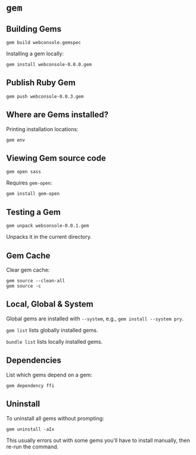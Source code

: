 # `gem`

## Building Gems

	gem build webconsole.gemspec

Installing a gem locally:

	gem install webconsole-0.0.0.gem

## Publish Ruby Gem

	gem push webconsole-0.0.3.gem

## Where are Gems installed?

Printing installation locations:

	gem env

## Viewing Gem source code

	gem open sass

Requires `gem-open`:

	gem install gem-open 

## Testing a Gem

	gem unpack websonsole-0.0.1.gem

Unpacks it in the current directory.

## Gem Cache

Clear gem cache:

	gem source --clean-all
	gem source -c

## Local, Global & System

Global gems are installed with `--system`, e.g., `gem install --system pry`.

`gem list` lists globally installed gems.

`bundle list` lists locally installed gems.

## Dependencies

List which gems depend on a gem:

    gem dependency ffi

## Uninstall

To uninstall all gems without prompting:

    gem uninstall -aIx

This usually errors out with some gems you'll have to install manually, then re-run the command.
